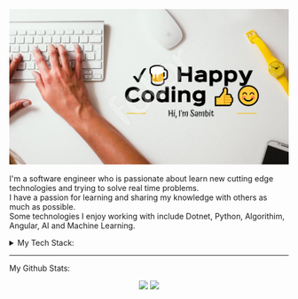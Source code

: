 <img src="https://raw.githubusercontent.com/SSRout/SSRout/master/SSRout_Banner.png" alt="banner that says Sambit Rout - Software Engineer, Coder, Love To Solve Puzzles">
 
I'm a software engineer who is passionate about learn new cutting edge technologies and trying to solve real time problems.<br>
I have a passion for learning and sharing my knowledge with others as much as possible.<br>
Some technologies I enjoy working with include Dotnet, Python, Algorithim, Angular, AI and Machine Learning.

<details>
<summary> My Tech Stack: </summary>
    [*] DotNet
  <br>
    [*] Cloud
  <br>
    [*] Python
  <br>
    [*] AI/ML
  <br>
    [*] Js
  
</details>

---
My Github Stats: 
<p align = "center">
  <img src = "https://github-readme-stats.vercel.app/api?username=ssrout&show_icons=true&&count_private=true&theme=merko&line_height=27">
  <img src = "https://github-readme-stats.vercel.app/api/top-langs/?username=ssrout&hide=css,html&theme=merko">
</p>






















<!--
**SSRout/SSRout** is a ✨ _special_ ✨ repository because its `README.md` (this file) appears on your GitHub profile.

### Hi 👋



## Find me around the web 🌎:
- Connect with me on <a href="https://in.linkedin.com/in/smruti-sambit-rout-8b7bba80/"> LinkedIn</a> 💼
- Tinkering with interactions on <a href="https://www.hackerrank.com/profile/STRout/"> Hackerrank</a> or <a href="https://www.hackerearth.com/@smrutisambit/"> Hackerearth</a> ✍🏾 🏓


Here are some ideas to get you started:

- 🔭 I’m currently working on ...
- 🌱 I’m currently learning ...
- 👯 I’m looking to collaborate on ...
- 🤔 I’m looking for help with ...
- 💬 Ask me about ...
- 📫 How to reach me: ...
- 😄 Pronouns: ...
- ⚡ Fun fact: ...
- 🤝 Open for collaborations...
-->
